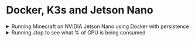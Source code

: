 # Docker, K3s and Jetson Nano

<details><summary>
Running Minecraft on NVIDIA Jetson Nano using Docker with persistence
 </summary>
 <br>
 
 ## Pre-requisite:
 
 - NVIDIA Jetson Board flashed with SD card image(comes with Docker by default)
 
 
 ```
 sudo docker run -d -p 25565:25565 \
                   --gpus all \
                   -e EULA=true \
                   -e ONLINE_MODE=false \
                   -e DIFFICULTY=hard \
                   -e OPS=collabnix  \
                   -e MAX_PLAYERS=50 \
                   -e MOTD="welcome to Collabnix" \
                   -v /tmp/minecraft_data:/data \
                   --name mc 
                   itzg/minecraft-server
```
 
## Checking the logs

```
EST into 1.16.3
[init] Resolving type given VANILLA
[init] server.properties already created, skipping
[init] Setting/adding ops
[init] log4j2.xml already created, skipping
[init] Checking for JSON files.
[init] Setting initial memory to 1G and max to 1G
[init] Starting the Minecraft server...
[12:42:23] [main/INFO]: Environment: authHost='https://authserver.mojang.com', accountsHost='https://api.mojang.com', sessionHost='https://sessionserver.mojang.com', name='PROD'
```


 </details>

<details><summary>
Running Jtop to see what % of GPU is being consumed
 </summary>
 
## Installing Jtop 
 
sudo -H pip install -U jetson-stats

## Running the Jtop tool

sudo jtop

</details>
